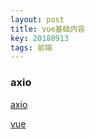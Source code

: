 ```yaml
---
layout: post
title: vue基础内容
key: 20180913
tags: 前端
---    
```


### axio
[axio](https://www.kancloud.cn/yunye/axios/234845)   

[vue](https://cn.vuejs.org/v2/guide/)

